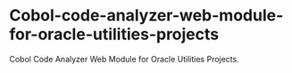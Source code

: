 # Cobol-code-analyzer-web-module-for-oracle-utilities-projects
Cobol Code Analyzer Web Module for Oracle Utilities Projects.
